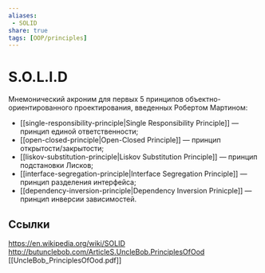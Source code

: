 ```yaml
---
aliases:
 - SOLID
share: true
tags: [OOP/principles]
---
```

# S.O.L.I.D
Мнемонический акроним для первых 5 принципов объектно-ориентированного проектирования, введенных Робертом Мартином:
- [[single-responsibility-principle|Single Responsibility Principle]] — принцип единой ответственности;
- [[open-closed-principle|Open-Closed Principle]] — принцип открытости/закрытости;
- [[liskov-substitution-principle|Liskov Substitution Principle]] — принцип подстановки Лисков;
- [[interface-segregation-principle|Interface Segregation Principle]] — принцип разделения интерфейса;
- [[dependency-inversion-principle|Dependency Inversion Prinicple]] — принцип инверсии зависимостей.

## Ссылки
https://en.wikipedia.org/wiki/SOLID
http://butunclebob.com/ArticleS.UncleBob.PrinciplesOfOod
[[UncleBob_PrinciplesOfOod.pdf]]